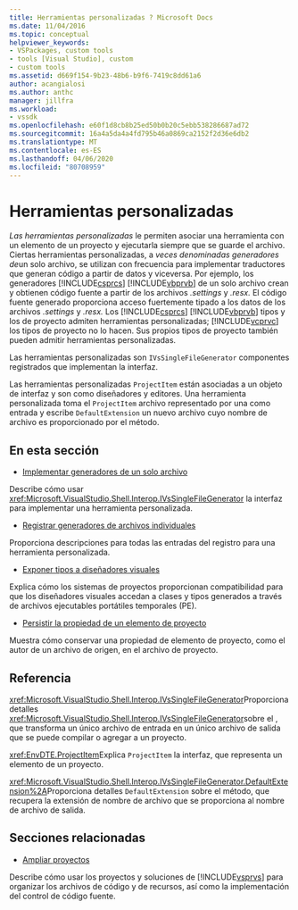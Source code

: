 ```yaml
---
title: Herramientas personalizadas ? Microsoft Docs
ms.date: 11/04/2016
ms.topic: conceptual
helpviewer_keywords:
- VSPackages, custom tools
- tools [Visual Studio], custom
- custom tools
ms.assetid: d669f154-9b23-48b6-b9f6-7419c8dd61a6
author: acangialosi
ms.author: anthc
manager: jillfra
ms.workload:
- vssdk
ms.openlocfilehash: e60f1d8cb8b25ed50b0b20c5ebb538286687ad72
ms.sourcegitcommit: 16a4a5da4a4fd795b46a0869ca2152f2d36e6db2
ms.translationtype: MT
ms.contentlocale: es-ES
ms.lasthandoff: 04/06/2020
ms.locfileid: "80708959"
---
```

# <a name="custom-tools"></a>Herramientas personalizadas
*Las herramientas personalizadas* le permiten asociar una herramienta con un elemento de un proyecto y ejecutarla siempre que se guarde el archivo. Ciertas herramientas personalizadas, a *veces denominadas generadores de*un solo archivo, se utilizan con frecuencia para implementar traductores que generan código a partir de datos y viceversa. Por ejemplo, los generadores [!INCLUDE[csprcs](../../data-tools/includes/csprcs_md.md)] [!INCLUDE[vbprvb](../../code-quality/includes/vbprvb_md.md)] de un solo archivo crean y obtienen código fuente a partir de los archivos *.settings* y *.resx.* El código fuente generado proporciona acceso fuertemente tipado a los datos de los archivos *.settings* y *.resx.* Los [!INCLUDE[csprcs](../../data-tools/includes/csprcs_md.md)] [!INCLUDE[vbprvb](../../code-quality/includes/vbprvb_md.md)] tipos y los de proyecto admiten herramientas personalizadas; [!INCLUDE[vcprvc](../../code-quality/includes/vcprvc_md.md)] los tipos de proyecto no lo hacen. Sus propios tipos de proyecto también pueden admitir herramientas personalizadas.

 Las herramientas personalizadas son `IVsSingleFileGenerator` componentes registrados que implementan la interfaz.

 Las herramientas personalizadas `ProjectItem` están asociadas a un objeto de interfaz y son como diseñadores y editores. Una herramienta personalizada toma el `ProjectItem` archivo representado por una como entrada y escribe `DefaultExtension` un nuevo archivo cuyo nombre de archivo es proporcionado por el método.

## <a name="in-this-section"></a>En esta sección
- [Implementar generadores de un solo archivo](../../extensibility/internals/implementing-single-file-generators.md)

 Describe cómo usar <xref:Microsoft.VisualStudio.Shell.Interop.IVsSingleFileGenerator> la interfaz para implementar una herramienta personalizada.

- [Registrar generadores de archivos individuales](../../extensibility/internals/registering-single-file-generators.md)

 Proporciona descripciones para todas las entradas del registro para una herramienta personalizada.

- [Exponer tipos a diseñadores visuales](../../extensibility/internals/exposing-types-to-visual-designers.md)

 Explica cómo los sistemas de proyectos proporcionan compatibilidad para que los diseñadores visuales accedan a clases y tipos generados a través de archivos ejecutables portátiles temporales (PE).

- [Persistir la propiedad de un elemento de proyecto](../../extensibility/persisting-the-property-of-a-project-item.md)

 Muestra cómo conservar una propiedad de elemento de proyecto, como el autor de un archivo de origen, en el archivo de proyecto.

## <a name="reference"></a>Referencia
 <xref:Microsoft.VisualStudio.Shell.Interop.IVsSingleFileGenerator>Proporciona detalles <xref:Microsoft.VisualStudio.Shell.Interop.IVsSingleFileGenerator>sobre el , que transforma un único archivo de entrada en un único archivo de salida que se puede compilar o agregar a un proyecto.

 <xref:EnvDTE.ProjectItem>Explica `ProjectItem` la interfaz, que representa un elemento de un proyecto.

 <xref:Microsoft.VisualStudio.Shell.Interop.IVsSingleFileGenerator.DefaultExtension%2A>Proporciona detalles `DefaultExtension` sobre el método, que recupera la extensión de nombre de archivo que se proporciona al nombre de archivo de salida.

## <a name="related-sections"></a>Secciones relacionadas
- [Ampliar proyectos](../../extensibility/extending-projects.md)

 Describe cómo usar los proyectos y soluciones de [!INCLUDE[vsprvs](../../code-quality/includes/vsprvs_md.md)] para organizar los archivos de código y de recursos, así como la implementación del control de código fuente.
